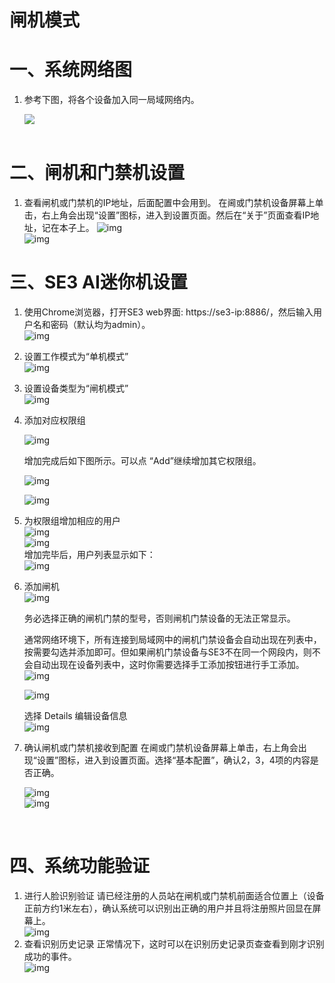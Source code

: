 # 闸机模式

# 一、系统网络图

1. 参考下图，将各个设备加入同一局域网络内。<br/>

   ![](../../../imgs/meng-jin-ji-zu-wang.png)<br/><br/>

# 二、闸机和门禁机设置

1. 查看闸机或门禁机的IP地址，后面配置中会用到。
   在阃或门禁机设备屏幕上单击，右上角会出现“设置”图标，进入到设置页面。然后在“关于”页面查看IP地址，记在本子上。
   ![img](../../../imgs/image2019-2-28_20-20-28.png)<br/>![img](../../../imgs/image2019-2-28_20-21-23.png)<br/>

   

# 三、SE3 AI迷你机设置

1. 使用Chrome浏览器，打开SE3 web界面: https://se3-ip:8886/，然后输入用户名和密码（默认均为admin）。<br/>
   ![img](../../../imgs/image2019-2-28_15-51-13.png)<br/>

2. 设置工作模式为“单机模式”<br/>
   ![img](../../../imgs/image2019-2-28_19-30-18.png)<br/>

3. 设置设备类型为“闸机模式”<br/>
   ![img](../../../imgs/image2019-2-28_19-31-37.png)<br/>

4. 添加对应权限组<br/>

   ![img](../../../imgs/image2019-2-28_16-9-59.png)<br/>

   增加完成后如下图所示。可以点 “Add”继续增加其它权限组。<br/>

   ![img](../../../imgs/image2019-2-28_16-17-32.png)<br/>

   ![img](../../../imgs/image2019-2-28_16-11-21.png)<br/>

5. 为权限组增加相应的用户<br/>
   ![img](../../../imgs/image2019-2-28_16-12-24.png)<br/>
   ![img](../../../imgs/image2019-2-28_16-23-3.png)<br/>
   增加完毕后，用户列表显示如下：<br/>
   ![img](../../../imgs/image2019-2-28_16-26-35.png)<br/>

6. 添加闸机<br/>
   ![img](../../../imgs/image2019-2-28_19-35-44.png)<br/>

   务必选择正确的闸机门禁的型号，否则闸机门禁设备的无法正常显示。

   通常网络环境下，所有连接到局域网中的闸机门禁设备会自动出现在列表中，按需要勾选并添加即可。但如果闸机门禁设备与SE3不在同一个网段内，则不会自动出现在设备列表中，这时你需要选择手工添加按钮进行手工添加。<br/>
   ![img](../../../imgs/image2019-2-28_19-45-42.png)<br/>

   ![img](../../../imgs/image2019-2-28_19-49-34.png)<br/>

   选择 Details 编辑设备信息<br/>
   ![img](../../../imgs/image2019-2-28_19-46-49.png)<br/>

7. 确认闸机或门禁机接收到配置
   在阃或门禁机设备屏幕上单击，右上角会出现“设置”图标，进入到设置页面。选择“基本配置”，确认2，3，4项的内容是否正确。<br/>

   ![img](../../../imgs/image2019-2-28_20-10-16.png)<br/>![img](../../../imgs/image2019-2-28_20-15-30.png)
   
   <br/>

# 四、系统功能验证

1. 进行人脸识别验证
   请已经注册的人员站在闸机或门禁机前面适合位置上（设备正前方约1米左右），确认系统可以识别出正确的用户并且将注册照片回显在屏幕上。<br/>
   ![img](../../../imgs/image2019-2-28_19-58-7.png)<br/>
2. 查看识别历史记录
   正常情况下，这时可以在识别历史记录页查查看到刚才识别成功的事件。<br/>
   ![img](../../../imgs/image2019-2-28_20-3-5.png)<br/>